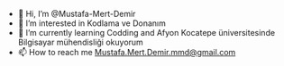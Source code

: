 - 👋 Hi, I’m @Mustafa-Mert-Demir
- 👀 I’m interested in Kodlama ve Donanım
- 🌱 I’m currently learning Codding and Afyon Kocatepe üniversitesinde Bilgisayar mühendisliği okuyorum
- 📫 How to reach me Mustafa.Mert.Demir.mmd@gmail.com

<!---
Mustafa-Mert-Demir/Mustafa-Mert-Demir is a ✨ special ✨ repository because its `README.md` (this file) appears on your GitHub profile.
You can click the Preview link to take a look at your changes.
--->
